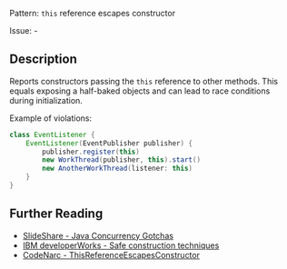 Pattern: `this` reference escapes constructor

Issue: -

## Description

Reports constructors passing the `this` reference to other methods. This equals exposing a half-baked objects and can lead to race conditions during initialization.

Example of violations:

``` groovy
class EventListener {
    EventListener(EventPublisher publisher) {
        publisher.register(this)            
        new WorkThread(publisher, this).start()
        new AnotherWorkThread(listener: this)
    }    
}
```

## Further Reading

* [SlideShare - Java Concurrency Gotchas](https://www.slideshare.net/alexmiller/java-concurrency-gotchas-3666977/38)
* [IBM developerWorks - Safe construction techniques](https://www.ibm.com/developerworks/java/library/j-jtp0618/index.html)
* [CodeNarc - ThisReferenceEscapesConstructor](http://codenarc.sourceforge.net/codenarc-rules-concurrency.html#ThisReferenceEscapesConstructor)